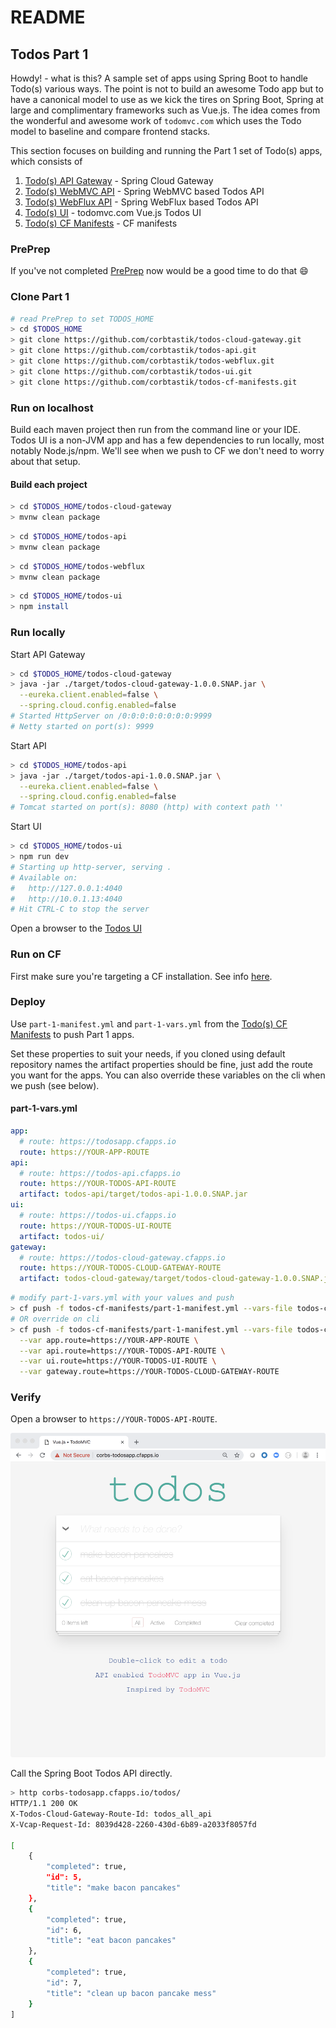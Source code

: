 # README

## Todos Part 1  

Howdy! - what is this?  A sample set of apps using Spring Boot to handle Todo(s) various ways.  The point is not to build an awesome Todo app but to have a canonical model to use as we kick the tires on Spring Boot, Spring at large and complimentary frameworks such as Vue.js.  The idea comes from the wonderful and awesome work of ``todomvc.com`` which uses the Todo model to baseline and compare frontend stacks.

This section focuses on building and running the Part 1 set of Todo(s) apps, which consists of

1. [Todo(s) API Gateway](https://github.com/corbtastik/todos-cloud-gateway) - Spring Cloud Gateway
2. [Todo(s) WebMVC API](https://github.com/corbtastik/todos-api) - Spring WebMVC based Todos API
3. [Todo(s) WebFlux API](https://github.com/corbtastik/todos-webflux) - Spring WebFlux based Todos API
4. [Todo(s) UI](https://github.com/corbtastik/todos-ui) - todomvc.com Vue.js Todos UI
5. [Todo(s) CF Manifests](https://github.com/corbtastik/todos-cf-manifests) - CF manifests

### PrePrep

If you've not completed [PrePrep](/todos-preprep) now would be a good time to do that :smile:

### Clone Part 1

```bash
# read PrePrep to set TODOS_HOME
> cd $TODOS_HOME
> git clone https://github.com/corbtastik/todos-cloud-gateway.git
> git clone https://github.com/corbtastik/todos-api.git
> git clone https://github.com/corbtastik/todos-webflux.git
> git clone https://github.com/corbtastik/todos-ui.git
> git clone https://github.com/corbtastik/todos-cf-manifests.git
```

### Run on localhost

Build each maven project then run from the command line or your IDE.  Todos UI is a non-JVM app and has a few dependencies to run locally, most notably Node.js/npm.  We'll see when we push to CF we don't need to worry about that setup.

#### Build each project

```bash
> cd $TODOS_HOME/todos-cloud-gateway
> mvnw clean package
```

```bash
> cd $TODOS_HOME/todos-api
> mvnw clean package
```

```bash
> cd $TODOS_HOME/todos-webflux
> mvnw clean package
```

```bash
> cd $TODOS_HOME/todos-ui
> npm install
```

### Run locally

Start API Gateway

```bash
> cd $TODOS_HOME/todos-cloud-gateway
> java -jar ./target/todos-cloud-gateway-1.0.0.SNAP.jar \
  --eureka.client.enabled=false \
  --spring.cloud.config.enabled=false
# Started HttpServer on /0:0:0:0:0:0:0:0:9999
# Netty started on port(s): 9999
```

Start API

```bash
> cd $TODOS_HOME/todos-api
> java -jar ./target/todos-api-1.0.0.SNAP.jar \
  --eureka.client.enabled=false \
  --spring.cloud.config.enabled=false
# Tomcat started on port(s): 8080 (http) with context path ''
```

Start UI

```bash
> cd $TODOS_HOME/todos-ui
> npm run dev
# Starting up http-server, serving .
# Available on:
#   http://127.0.0.1:4040
#   http://10.0.1.13:4040
# Hit CTRL-C to stop the server
```

Open a browser to the [Todos UI](`http://localhost:9999`)

### Run on CF

First make sure you're targeting a CF installation.  See info [here](/todos-preprep).

### Deploy  

Use ``part-1-manifest.yml`` and ``part-1-vars.yml`` from the [Todo(s) CF Manifests](https://github.com/corbtastik/todos-cf-manifests) to push Part 1 apps.

Set these properties to suit your needs, if you cloned using default repository names the artifact properties should be fine, just add the route you want for the apps.  You can also override these variables on the cli when we push (see below).

#### part-1-vars.yml

```yml
app:
  # route: https://todosapp.cfapps.io
  route: https://YOUR-APP-ROUTE
api:
  # route: https://todos-api.cfapps.io
  route: https://YOUR-TODOS-API-ROUTE
  artifact: todos-api/target/todos-api-1.0.0.SNAP.jar
ui:
  # route: https://todos-ui.cfapps.io
  route: https://YOUR-TODOS-UI-ROUTE
  artifact: todos-ui/
gateway:
  # route: https://todos-cloud-gateway.cfapps.io
  route: https://YOUR-TODOS-CLOUD-GATEWAY-ROUTE
  artifact: todos-cloud-gateway/target/todos-cloud-gateway-1.0.0.SNAP.jar
```

```bash
# modify part-1-vars.yml with your values and push
> cf push -f todos-cf-manifests/part-1-manifest.yml --vars-file todos-cf-manifests/part-1-vars.yml
# OR override on cli
> cf push -f todos-cf-manifests/part-1-manifest.yml --vars-file todos-cf-manifests/part-1-vars.yml \
  --var app.route=https://YOUR-APP-ROUTE \
  --var api.route=https://YOUR-TODOS-API-ROUTE \
  --var ui.route=https://YOUR-TODOS-UI-ROUTE \
  --var gateway.route=https://YOUR-TODOS-CLOUD-GATEWAY-ROUTE
```

### Verify

Open a browser to `https://YOUR-TODOS-API-ROUTE`.

![Image of Todos UI](todos-part1.png)

Call the Spring Boot Todos API directly.

```bash
> http corbs-todosapp.cfapps.io/todos/
HTTP/1.1 200 OK
X-Todos-Cloud-Gateway-Route-Id: todos_all_api
X-Vcap-Request-Id: 8039d428-2260-430d-6b89-a2033f8057fd

[
    {
        "completed": true,
        "id": 5,
        "title": "make bacon pancakes"
    },
    {
        "completed": true,
        "id": 6,
        "title": "eat bacon pancakes"
    },
    {
        "completed": true,
        "id": 7,
        "title": "clean up bacon pancake mess"
    }
]
```